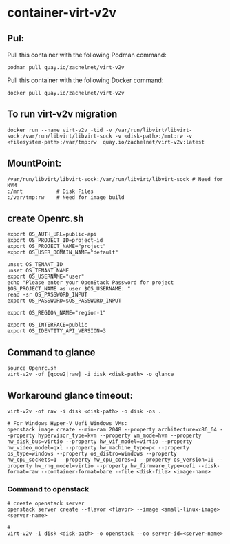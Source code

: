 # container-virt-v2v

## Pul:

Pull this container with the following Podman command:
```
podman pull quay.io/zachelnet/virt-v2v
```

Pull this container with the following Docker command:
```
docker pull quay.io/zachelnet/virt-v2v
```

## To run virt-v2v migration

```
docker run --name virt-v2v -tid -v /var/run/libvirt/libvirt-sock:/var/run/libvirt/libvirt-sock -v <disk-path>:/mnt:rw -v <filesystem-path>:/var/tmp:rw  quay.io/zachelnet/virt-v2v:latest
```

## MountPoint:
```
/var/run/libvirt/libvirt-sock:/var/run/libvirt/libvirt-sock # Need for KVM
:/mnt           # Disk Files
:/var/tmp:rw    # Need for image build
```

## create Openrc.sh
```
export OS_AUTH_URL=public-api
export OS_PROJECT_ID=project-id
export OS_PROJECT_NAME="project"
export OS_USER_DOMAIN_NAME="default"

unset OS_TENANT_ID
unset OS_TENANT_NAME
export OS_USERNAME="user"
echo "Please enter your OpenStack Password for project $OS_PROJECT_NAME as user $OS_USERNAME: "
read -sr OS_PASSWORD_INPUT
export OS_PASSWORD=$OS_PASSWORD_INPUT

export OS_REGION_NAME="region-1"

export OS_INTERFACE=public
export OS_IDENTITY_API_VERSION=3

```

## Command to glance

```
source Openrc.sh
virt-v2v -of [qcow2|raw] -i disk <disk-path> -o glance
```

## Workaround glance timeout:
```
virt-v2v -of raw -i disk <disk-path> -o disk -os .

# For Windows Hyper-V Uefi Windows VMs:
openstack image create --min-ram 2048 --property architecture=x86_64 --property hypervisor_type=kvm --property vm_mode=hvm --property hw_disk_bus=virtio --property hw_vif_model=virtio --property hw_video_model=qxl --property hw_machine_type=pc --property os_type=windows --property os_distro=windows --property hw_cpu_sockets=1 --property hw_cpu_cores=1 --property os_version=10 --property hw_rng_model=virtio --property hw_firmware_type=uefi --disk-format=raw --container-format=bare --file <disk-file> <image-name>
```

### Command to openstack
```
# create openstack server 
openstack server create --flavor <flavor> --image <small-linux-image> <server-name>

#
virt-v2v -i disk <disk-path> -o openstack --oo server-id=<server-name>
```


